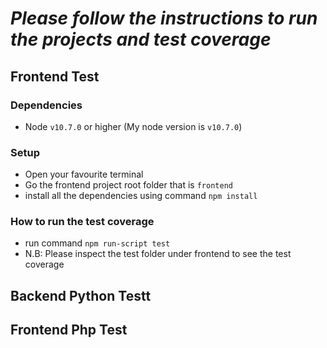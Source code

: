 # ***Please follow the instructions to run the projects and test coverage***

## Frontend Test
### Dependencies 
- Node `v10.7.0` or higher (My node version is `v10.7.0`)
### Setup
- Open your favourite terminal
- Go the frontend project root folder that is `frontend`
- install all the dependencies using command `npm install`
### How to run the test coverage
- run command `npm run-script test`
- N.B: Please inspect the test folder under frontend to see the test coverage
## Backend Python Testt
## Frontend Php Test 